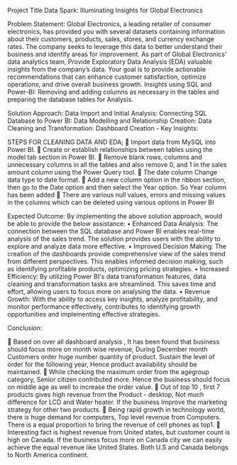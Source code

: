 Project Title
Data Spark: Illuminating Insights for Global Electronics

Problem Statement:
Global Electronics, a leading retailer of consumer electronics, has provided you with several datasets containing information about their customers, products, sales, stores, and currency exchange rates. The company seeks to leverage this data to better understand their business and identify areas for improvement.
As part of Global Electronics' data analytics team, Provide Exploratory Data Analysis (EDA) valuable insights from the company’s data. Your goal is to provide actionable recommendations that can enhance customer satisfaction, optimize operations, and drive overall business growth.
Insights using SQL and Power-BI:
Removing and adding columns as necessary in the tables and preparing the database tables for Analysis.

Solution Approach:
Data Import and Initial Analysis:
Connecting SQL Database to Power BI:
Data Modelling and Relationship Creation:
Data Cleaning and Transformation:
Dashboard Creation - Key Insights:

STEPS FOR CLEANING DATA AND EDA;
	Import data from MySQL into Power BI.
	 Create or establish relationships between tables using the model tab section in Power BI. 
	 Remove blank rows, columns and unnecessary columns in all the tables and also remove 0, and 1 in the sales amount column using the Power Query tool. 
	 The date column Change data type to date format. 
	 Add a new column option in the ribbon section, then go to the Date option and then select the Year option. So Year column has been added
	There are various null values, errors and missing values in the columns which can be deleted using various options in Power BI


Expected Outcome:
By implementing the above solution approach, would be able to provide the below assistance:
•	Enhanced Data Analysis: The connection between the SQL database and Power BI enables real-time analysis of the sales trend. The solution provides users with the ability to explore and analyze data more effective.
•	Improved Decision Making: The creation of the dashboards provide comprehensive view of the sales trend from different perspectives. This enables informed decision making, such as identifying profitable products, optimizing pricing strategies.
•	Increased Efficiency: By utilizing Power BI's data transformation features, data cleaning and transformation tasks are streamlined. This saves time and effort, allowing users to focus more on analysing the data.
•	Revenue Growth: With the ability to access key insights, analyze profitability, and monitor performance effectively, contributes to identifying growth opportunities and implementing effective strategies.


Conclusion:

	Based on over all dashboard analysis , It has been found that business should focus more on month wise revenue, During December month Customers order huge number quantity of product. Sustain the level of order for the following year, Hence product availability should be maintained.
	While checking the maximum order from the agegroup category, Senior citizen contributed more. Hence the business should focus on middle age as well to increase the order value.
	Out of top 10 , first 7 products gives high revenue from the Product     - desktop, Not much difference for LCD and Water heater. If the business Improve the marketing strategy for other two products.
	 Being rapid growth in technology world, there is huge demand for computers, Top level revenue from Computers. There is a equal proportion to bring the revenue of cell phones as top1.
	Interesting fact is highest revenue from United states, but customer count is high on Canada. If the business focus more on Canada city we can easily achieve the equal revenue like United States. Both U.S and Canada belongs to North America continent.



